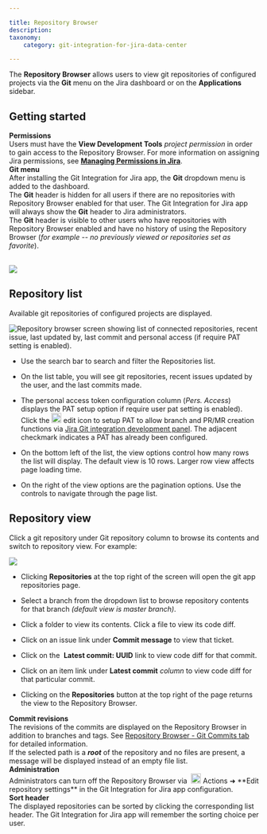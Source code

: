 ```yaml
---

title: Repository Browser
description:
taxonomy:
    category: git-integration-for-jira-data-center

---
```

The **Repository Browser** allows users to view git repositories of configured projects via the **Git** menu on the Jira dashboard or on the **Applications** sidebar.

## Getting started

<div class="bbb-callout bbb--alert">
    <div class="irow">
    <div class="ilogobox">
        <span class="logoimg"></span>
    </div>
    <div class="imsgbox">
        <b>Permissions</b><br>
        Users must have the <b>View Development Tools</b> <i>project permission</i> in order to gain access to the Repository Browser. For more information on assigning Jira permissions, see <a href='https://confluence.atlassian.com/display/Jira/Managing+Global+Permissions' target='_blank'><b>Managing Permissions in Jira</b></a>.
    </div>
    </div>
</div>

<div class="bbb-callout bbb--info">
    <div class="irow">
    <div class="ilogobox">
        <span class="logoimg"></span>
    </div>
    <div class="imsgbox">
        <b>Git menu</b><br>
        After installing the Git Integration for Jira app, the <b>Git</b> dropdown menu is added to the dashboard.
        <div class='nextpara'>
            The <b>Git</b> header is hidden for all users if there are no repositories with Repository Browser enabled for that user. The Git Integration for Jira app will always show the <b>Git</b> header to Jira administrators.
        </div>
        <div class='nextpara'>
            The <b>Git</b> header is visible to other users who have repositories with Repository Browser enabled and have no history of using the Repository Browser (<i>for example -- no previously viewed or repositories set as favorite</i>).
        </div>
    </div>
    </div>
</div>
<br>

![](https://bigbrassband.atlassian.net/wiki/download/thumbnails/1930398598/gitserver-gitmenu-repo-browser.png?version=1&modificationDate=1639221831233&cacheVersion=1&api=v2&width=163&height=111)

## Repository list

Available git repositories of configured projects are displayed.

![Repository browser screen showing list of connected repositories, recent issue, last updated by, last commit and personal access (if require PAT setting is enabled).](https://bigbrassband.atlassian.net/wiki/download/thumbnails/1930398598/gitserver-repo-browser-view.png?version=1&modificationDate=1630642896363&cacheVersion=1&api=v2&width=680&height=404)

*   Use the search bar to search and filter the Repositories list.

*   On the list table, you will see git repositories, recent issues updated by the user, and the last commits made.

*   The personal access token configuration column (_Pers. Access_) displays the PAT setup option if require user pat setting is enabled). Click the <img src='/wp-content/uploads/gij-edit-icon-dark.png' width=20 height=20 /> edit icon to setup PAT to allow branch and PR/MR creation functions via [Jira Git integration development panel](/git-integration-for-jira-data-center/jira-git-integration-development-panel-gij-self-managed/). The adjacent checkmark indicates a PAT has already been configured.

*   On the bottom left of the list, the view options control how many rows the list will display. The default view is 10 rows. Larger row view affects page loading time.

*   On the right of the view options are the pagination options. Use the controls to navigate through the page list.


## Repository view

Click a git repository under Git repository column to browse its contents and switch to repository view. For example:

![](https://bigbrassband.atlassian.net/wiki/download/thumbnails/1930398598/repo-browser-repo-view(c).png?version=1&modificationDate=1630642897794&cacheVersion=1&api=v2&width=646&height=365)

*   Clicking **Repositories** at the top right of the screen will open the git app repositories page.

*   Select a branch from the dropdown list to browse repository contents for that branch _(default view is master branch)_.

*   Click a folder to view its contents. Click a file to view its code diff.

*   Click on an issue link under **Commit message** to view that ticket.

*   Click on the  **Latest commit: UUID** link to view code diff for that commit.

*   Click on an item link under **Latest commit** _column_ to view code diff for that particular commit.

*   Clicking on the **Repositories** button at the top right of the page returns the view to the Repository Browser.

<div class="bbb-callout bbb--note">
    <div class="irow">
    <div class="ilogobox">
        <span class="logoimg"></span>
    </div>
    <div class="imsgbox">
        <b>Commit revisions</b><br>
        The revisions of the commits are displayed on the Repository Browser in addition to branches and tags. See <a href='/git-integration-for-jira-data-center/viewing-list-of-commits-in-repository-browser-gij-self-managed/'>Repository Browser - Git Commits tab</a> for detailed information.
    </div>
    </div>
</div>

<div class="bbb-callout bbb--alert">
    <div class="irow">
    <div class="ilogobox">
        <span class="logoimg"></span>
    </div>
    <div class="imsgbox">
        If the selected path is a <b><i>root</i></b> of the repository and no files are present, a message will be displayed instead of an empty file list.
    </div>
    </div>
</div>

<div class="bbb-callout bbb--tip">
    <div class="irow">
    <div class="ilogobox">
        <span class="logoimg"></span>
    </div>
    <div class="imsgbox">
        <b>Administration</b><br>
        Administrators can turn off the Repository Browser via &nbsp;<img src='https://pf-emoji-service--cdn.us-east-1.prod.public.atl-paas.net/standard/a51a7674-8d5d-4495-a2d2-a67c090f5c3b/32x32/2699.png' width=20 height=20 /> Actions ➜ **Edit repository settings** in the Git Integration for Jira app configuration.
    </div>
    </div>
</div>

<div class="bbb-callout bbb--info">
    <div class="irow">
    <div class="ilogobox">
        <span class="logoimg"></span>
    </div>
    <div class="imsgbox">
        <b>Sort header</b><br>
        The displayed repositories can be sorted by clicking the corresponding list header. The Git Integration for Jira app will remember the sorting choice per user.
    </div>
    </div>
</div>

